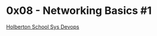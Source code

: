 # 0x08 - Networking Basics #1

[Holberton School Sys Devops](https://github.com/Jilroge7/holberton-system_engineering-devops.git)
